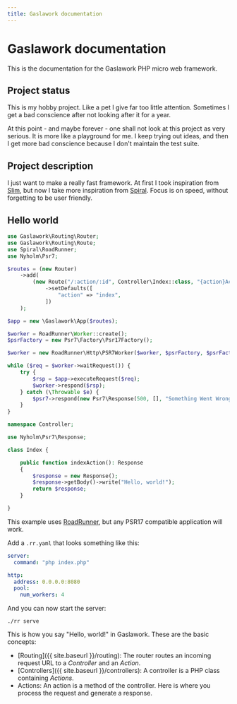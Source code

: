 ```yaml
---
title: Gaslawork documentation
---
```


# Gaslawork documentation

This is the documentation for the Gaslawork PHP micro web framework. 

## Project status

This is my hobby project. Like a pet I give far too little attention. Sometimes I get a bad conscience after not looking after it for a year. 

At this point - and maybe forever - one shall not look at this project as very serious. It is more like a playground for me. I keep trying out ideas, and then I get more bad conscience because I don't maintain the test suite.

## Project description

I just want to make a really fast framework. At first I took inspiration from [Slim](https://www.slimframework.com/), but now I take more inspiration from [Spiral](https://spiral.dev/). Focus is on speed, without forgetting to be user friendly.

## Hello world

```php
use Gaslawork\Routing\Router;
use Gaslawork\Routing\Route;
use Spiral\RoadRunner;
use Nyholm\Psr7;

$routes = (new Router)
    ->add(
        (new Route("/:action/:id", Controller\Index::class, "{action}Action"))
            ->setDefaults([
                "action" => "index",
            ])
    );

$app = new \Gaslawork\App($routes);

$worker = RoadRunner\Worker::create();
$psrFactory = new Psr7\Factory\Psr17Factory();

$worker = new RoadRunner\Http\PSR7Worker($worker, $psrFactory, $psrFactory, $psrFactory);

while ($req = $worker->waitRequest()) {
    try {
        $rsp = $app->executeRequest($req);
        $worker->respond($rsp);
    } catch (\Throwable $e) {
        $psr7->respond(new Psr7\Response(500, [], "Something Went Wrong!"));
    }
}
```

```php
namespace Controller;

use Nyholm\Psr7\Response;

class Index {

    public function indexAction(): Response
    {
        $response = new Response();
        $response->getBody()->write("Hello, world!");
        return $response;
    }

}
```

This example uses [RoadRunner](https://roadrunner.dev/), but any PSR17 compatible application will work.

Add a `.rr.yaml` that looks something like this:

```yaml
server:
  command: "php index.php"

http:
  address: 0.0.0.0:8080
  pool:
    num_workers: 4
```

And you can now start the server:

```shell
./rr serve
```

This is how you say "Hello, world!" in Gaslawork. These are the basic concepts:

* [Routing]({{ site.baseurl }}/routing): The router routes an incoming request URL to a _Controller_ and an _Action_.
* [Controllers]({{ site.baseurl }}/controllers): A controller is a PHP class containing _Actions_.
* Actions: An action is a method of the controller. Here is where you process the request and generate a response.
